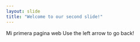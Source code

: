 ```yaml
---
layout: slide
title: "Welcome to our second slide!"
---
```

Mi primera pagina web
Use the left arrow to go back!
